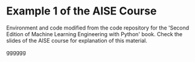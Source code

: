 # Example 1 of the AISE Course
Environment and code modified from the code repository for the 'Second Edition of Machine Learning Engineering with Python' book. 
Check the slides of the AISE course for explanation of this material. 

gggggg
